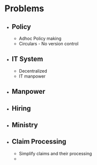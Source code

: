 # Problems
- ## Policy
	- Adhoc Policy making
	- Circulars - No version control
- ## IT System
	- Decentralized
	- IT manpower
- ## Manpower
- ## Hiring
- ## Ministry
- ## Claim Processing
	- Simplify claims and their processing
	-